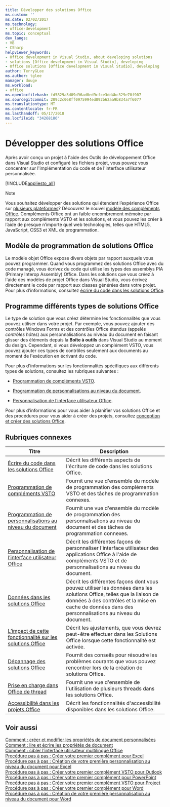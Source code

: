 ```yaml
---
title: Développer des solutions Office
ms.custom: ''
ms.date: 02/02/2017
ms.technology:
- office-development
ms.topic: conceptual
dev_langs:
- VB
- CSharp
helpviewer_keywords:
- Office development in Visual Studio, about developing solutions
- solutions [Office development in Visual Studio], developing
- Office solutions [Office development in Visual Studio], developing
author: TerryGLee
ms.author: tglee
manager: douge
ms.workload:
- office
ms.openlocfilehash: fd5829a3d09d96ad0ed9cfce3dd4bc329e70f907
ms.sourcegitcommit: 209c2c068ff0975994ed892b62aa9b834a7f6077
ms.translationtype: MT
ms.contentlocale: fr-FR
ms.lasthandoff: 05/17/2018
ms.locfileid: "34268186"
---
```

# <a name="develop-office-solutions"></a>Développer des solutions Office
  Après avoir conçu un projet à l'aide des Outils de développement Office dans Visual Studio et configuré les fichiers projet, vous pouvez vous concentrer sur l'implémentation du code et de l'interface utilisateur personnalisée.  
  
 [!INCLUDE[appliesto_all](../vsto/includes/appliesto-all-md.md)]  
  
> [!NOTE]  
>  Vous souhaitez développer des solutions qui étendent l’expérience Office sur [plusieurs plateformes](https://dev.office.com/add-in-availability)? Découvrez le nouvel [modèle des compléments Office](https://dev.office.com/docs/add-ins/overview/office-add-ins). Compléments Office ont un faible encombrement mémoire par rapport aux compléments VSTO et les solutions, et vous pouvez les créer à l’aide de presque n’importe quel web technologies, telles que HTML5, JavaScript, CSS3 et XML de programmation.  
  
## <a name="office-solutions-programming-model"></a>Modèle de programmation de solutions Office  
 Le modèle objet Office expose divers objets par rapport auxquels vous pouvez programmer. Quand vous programmez des solutions Office avec du code managé, vous écrivez du code qui utilise les types des assemblys PIA (Primary Interop Assembly) Office. Dans les solutions que vous créez à l'aide des modèles de projet Office dans Visual Studio, vous écrivez directement le code par rapport aux classes générées dans votre projet. Pour plus d’informations, consultez [écrire du code dans les solutions Office](../vsto/writing-code-in-office-solutions.md).  
  
## <a name="program-different-types-of-office-solutions"></a>Programme différents types de solutions Office  
 Le type de solution que vous créez détermine les fonctionnalités que vous pouvez utiliser dans votre projet. Par exemple, vous pouvez ajouter des contrôles Windows Forms et des contrôles Office étendus (appelés *contrôles hôtes*) aux personnalisations au niveau du document en faisant glisser des éléments depuis la **Boîte à outils** dans Visual Studio au moment du design. Cependant, si vous développez un complément VSTO, vous pouvez ajouter ces types de contrôles seulement aux documents au moment de l'exécution en écrivant du code.  
  
 Pour plus d'informations sur les fonctionnalités spécifiques aux différents types de solutions, consultez les rubriques suivantes :  
  
-   [Programmation de compléments VSTO](../vsto/programming-vsto-add-ins.md).  
  
-   [Programmation de personnalisations au niveau du document](../vsto/programming-document-level-customizations.md).  
  
-   [Personnalisation de l’interface utilisateur Office](../vsto/office-ui-customization.md).  
  
 Pour plus d’informations pour vous aider à planifier vos solutions Office et des procédures pour vous aider à créer des projets, consultez [conception et créer des solutions Office](../vsto/designing-and-creating-office-solutions.md).  
  
## <a name="related-topics"></a>Rubriques connexes  
  
|Titre|Description|  
|-----------|-----------------|  
|[Écrire du code dans les solutions Office](../vsto/writing-code-in-office-solutions.md)|Décrit les différents aspects de l'écriture de code dans les solutions Office.|  
|[Programmation de compléments VSTO](../vsto/programming-vsto-add-ins.md)|Fournit une vue d'ensemble du modèle de programmation des compléments VSTO et des tâches de programmation connexes.|  
|[Programmation de personnalisations au niveau du document](../vsto/programming-document-level-customizations.md)|Fournit une vue d'ensemble du modèle de programmation des personnalisations au niveau du document et des tâches de programmation connexes.|  
|[Personnalisation de l’interface utilisateur Office](../vsto/office-ui-customization.md)|Décrit les différentes façons de personnaliser l'interface utilisateur des applications Office à l'aide de compléments VSTO et de personnalisations au niveau du document.|  
|[Données dans les solutions Office](../vsto/data-in-office-solutions.md)|Décrit les différentes façons dont vous pouvez utiliser les données dans les solutions Office, telles que la liaison de données à des contrôles et la mise en cache de données dans des personnalisations au niveau du document.|  
|[L’impact de cette fonctionnalité sur les solutions Office](./how-autosave-impacts-office-solutions.md)|Décrit les ajustements, que vous devrez peut-être effectuer dans les Solutions Office lorsque cette fonctionnalité est activée.|
|[Dépannage des solutions Office](../vsto/troubleshooting-office-solutions.md)|Fournit des conseils pour résoudre les problèmes courants que vous pouvez rencontrer lors de la création de solutions Office.|  
|[Prise en charge dans Office de thread](../vsto/threading-support-in-office.md)|Fournit une vue d'ensemble de l'utilisation de plusieurs threads dans les solutions Office.|  
|[Accessibilité dans les projets Office](../vsto/accessibility-in-office-projects.md)|Décrit les fonctionnalités d'accessibilité disponibles dans les solutions Office.|  
  
## <a name="see-also"></a>Voir aussi  
 [Comment : créer et modifier les propriétés de document personnalisées](../vsto/how-to-create-and-modify-custom-document-properties.md)   
 [Comment : lire et écrire les propriétés de document](../vsto/how-to-read-from-and-write-to-document-properties.md)   
 [Comment : cibler l’interface utilisateur multilingue Office](../vsto/how-to-target-the-office-multilingual-user-interface.md)   
 [Procédure pas à pas : Créer votre premier complément pour Excel](../vsto/walkthrough-creating-your-first-vsto-add-in-for-excel.md)   
 [Procédure pas à pas : Création de votre première personnalisation au niveau du document pour Excel](../vsto/walkthrough-creating-your-first-document-level-customization-for-excel.md)   
 [Procédure pas à pas : Créer votre premier complément VSTO pour Outlook](../vsto/walkthrough-creating-your-first-vsto-add-in-for-outlook.md)   
 [Procédure pas à pas : Créer votre premier complément pour PowerPoint](../vsto/walkthrough-creating-your-first-vsto-add-in-for-powerpoint.md)   
 [Procédure pas à pas : Créer votre premier complément VSTO pour Project](../vsto/walkthrough-creating-your-first-vsto-add-in-for-project.md)   
 [Procédure pas à pas : Créer votre premier complément pour Word](../vsto/walkthrough-creating-your-first-vsto-add-in-for-word.md)   
 [Procédure pas à pas : Création de votre première personnalisation au niveau du document pour Word](../vsto/walkthrough-creating-your-first-document-level-customization-for-word.md)  
  
  